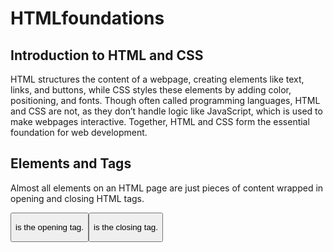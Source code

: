 # HTMLfoundations
<h2>Introduction to HTML and CSS</h2>
<p>HTML structures the content of a webpage, creating elements like text, links, and buttons, while CSS styles these elements by adding color, positioning, and fonts. Though often called programming languages, HTML and CSS are not, as they don’t handle logic like JavaScript, which is used to make webpages interactive. Together, HTML and CSS form the essential foundation for web development.</p>

<h2>Elements and Tags</h2>
<p>Almost all elements on an HTML page are just pieces of content wrapped in opening and closing HTML tags.</p>
<p><button><p> is the opening tag.
<button></p> is the closing tag.</p>
